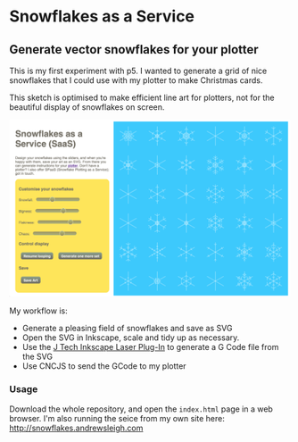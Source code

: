 # Snowflakes as a Service 
## Generate vector snowflakes for your plotter

This is my first experiment with p5. I wanted to generate a grid of nice snowflakes that I could use with my plotter to make Christmas cards. 

This sketch is optimised to make efficient line art for plotters, not for the beautiful display of snowflakes on screen. 

![](https://raw.githubusercontent.com/andrewsleigh/snowflakes/master/saas-screenshot.png)

My workflow is:

* Generate a pleasing field of snowflakes and save as SVG
* Open the SVG in Inkscape, scale and tidy up as necessary.
* Use the [J Tech Inkscape Laser Plug-In](https://jtechphotonics.com/?page_id=2012) to generate a G Code file from the SVG
* Use CNCJS to send the GCode to my plotter

### Usage

Download the whole repository, and open the `index.html` page in a web browser. 
I'm also running the seice from my own site here: <http://snowflakes.andrewsleigh.com>

